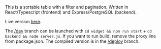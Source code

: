 This is a sortable table with a filter and pagination. Written in React/Typescript (frontend) and Express/PostgreSQL (backend).

Live version [here](https://reactive-table.cyclic.app/).

The [/dev](https://github.com/malisovm/reactive_table) branch can be launched with `cd widget && npm run start` + `cd backend && node server.js`. If you want to run build, remove the proxy line from package.json. The compiled version is in the [/deploy](https://github.com/malisovm/reactive_table/tree/deploy) branch.
